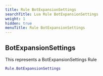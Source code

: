 ```yaml
---
title: Rule BotExpansionSettings
searchTitle: Lua Rule BotExpansionSettings
weight: 1
hidden: true
menuTitle: Rule BotExpansionSettings
---
```

## BotExpansionSettings

This represents a BotExpansionSettings Rule
```lua
Rule.BotExpansionSettings
```